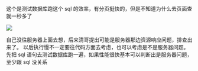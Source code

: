 这个是测试数据库跑这个 sql 的效率，有分页挺快的，但是不知道为什么去页面查就一秒多了


![](https://static.dingtalk.com/media/lQLPKGOtADU1GgPNBW7NCAiw0bxgdIIGzP0HqWWYzeJ9AA_2056_1390.png)

自己没往服务器上面去想，后来清哥提出可能是服务器那边资源响应问题，排查出来了。
以后执行慢不一定要往代码方面去考虑，也可以考虑是不是服务器问题。
先把 sql 语句去测试数据库跑一遍，如果性能很快基本可以判断出是服务器问题，至少跟 sql 没关系
